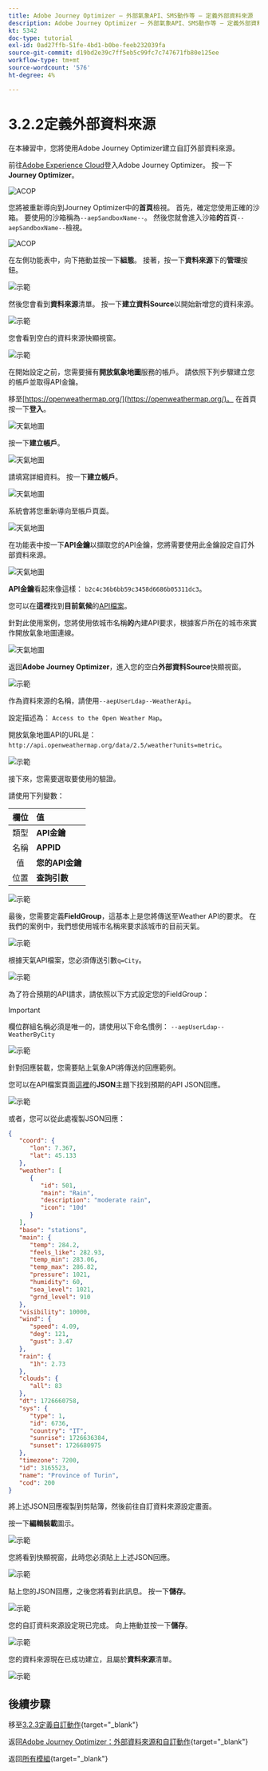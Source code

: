 ```yaml
---
title: Adobe Journey Optimizer — 外部氣象API、SMS動作等 — 定義外部資料來源
description: Adobe Journey Optimizer — 外部氣象API、SMS動作等 — 定義外部資料來源
kt: 5342
doc-type: tutorial
exl-id: 0ad27ffb-51fe-4bd1-b0be-feeb232039fa
source-git-commit: d19bd2e39c7ff5eb5c99fc7c747671fb80e125ee
workflow-type: tm+mt
source-wordcount: '576'
ht-degree: 4%

---
```


# 3.2.2定義外部資料來源

在本練習中，您將使用Adobe Journey Optimizer建立自訂外部資料來源。

前往[Adobe Experience Cloud](https://experience.adobe.com)登入Adobe Journey Optimizer。 按一下&#x200B;**Journey Optimizer**。

![ACOP](./../../../../modules/delivery-activation/ajo-b2c/ajob2c-1/images/acophome.png)

您將被重新導向到Journey Optimizer中的&#x200B;**首頁**&#x200B;檢視。 首先，確定您使用正確的沙箱。 要使用的沙箱稱為`--aepSandboxName--`。 然後您就會進入沙箱&#x200B;**的**&#x200B;首頁`--aepSandboxName--`檢視。

![ACOP](./../../../../modules/delivery-activation/ajo-b2c/ajob2c-1/images/acoptriglp.png)

在左側功能表中，向下捲動並按一下&#x200B;**組態**。 接著，按一下&#x200B;**資料來源**&#x200B;下的&#x200B;**管理**&#x200B;按鈕。

![示範](./images/menudatasources.png)

然後您會看到&#x200B;**資料來源**清單。
按一下**建立資料Source**&#x200B;以開始新增您的資料來源。

![示範](./images/dshome.png)

您會看到空白的資料來源快顯視窗。

![示範](./images/emptyds.png)

在開始設定之前，您需要擁有&#x200B;**開放氣象地圖**&#x200B;服務的帳戶。 請依照下列步驟建立您的帳戶並取得API金鑰。

移至[https://openweathermap.org/](https://openweathermap.org/)。 在首頁按一下&#x200B;**登入**。

![天氣地圖](./images/owm.png)

按一下&#x200B;**建立帳戶**。

![天氣地圖](./images/owm1.png)

請填寫詳細資料。 按一下&#x200B;**建立帳戶**。

![天氣地圖](./images/owm2.png)

系統會將您重新導向至帳戶頁面。

![天氣地圖](./images/owm4.png)

在功能表中按一下&#x200B;**API金鑰**&#x200B;以擷取您的API金鑰，您將需要使用此金鑰設定自訂外部資料來源。

![天氣地圖](./images/owm5.png)

**API金鑰**&#x200B;看起來像這樣： `b2c4c36b6bb59c3458d6686b05311dc3`。

您可以在&#x200B;**這裡**&#x200B;找到&#x200B;**目前氣候**&#x200B;的[API檔案](https://openweathermap.org/current)。

針對此使用案例，您將使用依城市名稱&#x200B;**的**&#x200B;內建API要求，根據客戶所在的城市來實作開放氣象地圖連線。

![天氣地圖](./images/owm6.png)

返回&#x200B;**Adobe Journey Optimizer**，進入您的空白&#x200B;**外部資料Source**&#x200B;快顯視窗。

![示範](./images/emptyds.png)

作為資料來源的名稱，請使用`--aepUserLdap--WeatherApi`。

設定描述為： `Access to the Open Weather Map`。

開放氣象地圖API的URL是： `http://api.openweathermap.org/data/2.5/weather?units=metric`。

![示範](./images/dsname.png)

接下來，您需要選取要使用的驗證。

請使用下列變數：

| 欄位 | 值 |
|:-----------------------:| :-----------------------|
| 類型 | **API金鑰** |
| 名稱 | **APPID** |
| 值 | **您的API金鑰** |
| 位置 | **查詢引數** |

![示範](./images/dsauth.png)

最後，您需要定義&#x200B;**FieldGroup**，這基本上是您將傳送至Weather API的要求。 在我們的案例中，我們想使用城市名稱來要求該城市的目前天氣。

![示範](./images/fg.png)

根據天氣API檔案，您必須傳送引數`q=City`。

![示範](./images/owmapi.png)

為了符合預期的API請求，請依照以下方式設定您的FieldGroup：

>[!IMPORTANT]
>
>欄位群組名稱必須是唯一的，請使用以下命名慣例： `--aepUserLdap--WeatherByCity`

![示範](./images/fg1.png)

針對回應裝載，您需要貼上氣象API將傳送的回應範例。

您可以在API檔案頁面[這裡](https://openweathermap.org/current)的&#x200B;**JSON**&#x200B;主題下找到預期的API JSON回應。

![示範](./images/owmapi1.png)

或者，您可以從此處複製JSON回應：

```json
{
   "coord": {
      "lon": 7.367,
      "lat": 45.133
   },
   "weather": [
      {
         "id": 501,
         "main": "Rain",
         "description": "moderate rain",
         "icon": "10d"
      }
   ],
   "base": "stations",
   "main": {
      "temp": 284.2,
      "feels_like": 282.93,
      "temp_min": 283.06,
      "temp_max": 286.82,
      "pressure": 1021,
      "humidity": 60,
      "sea_level": 1021,
      "grnd_level": 910
   },
   "visibility": 10000,
   "wind": {
      "speed": 4.09,
      "deg": 121,
      "gust": 3.47
   },
   "rain": {
      "1h": 2.73
   },
   "clouds": {
      "all": 83
   },
   "dt": 1726660758,
   "sys": {
      "type": 1,
      "id": 6736,
      "country": "IT",
      "sunrise": 1726636384,
      "sunset": 1726680975
   },
   "timezone": 7200,
   "id": 3165523,
   "name": "Province of Turin",
   "cod": 200
}    
```

將上述JSON回應複製到剪貼簿，然後前往自訂資料來源設定畫面。

按一下&#x200B;**編輯裝載**&#x200B;圖示。

![示範](./images/owmapi2.png)

您將看到快顯視窗，此時您必須貼上上述JSON回應。

![示範](./images/owmapi3.png)

貼上您的JSON回應，之後您將看到此訊息。 按一下&#x200B;**儲存**。

![示範](./images/owmapi4.png)

您的自訂資料來源設定現已完成。 向上捲動並按一下&#x200B;**儲存**。

![示範](./images/dssave.png)

您的資料來源現在已成功建立，且屬於&#x200B;**資料來源**&#x200B;清單。

![示範](./images/dslist.png)

## 後續步驟

移至[3.2.3定義自訂動作](./ex3.md){target="_blank"}

返回[Adobe Journey Optimizer：外部資料來源和自訂動作](journey-orchestration-external-weather-api-sms.md){target="_blank"}

返回[所有模組](./../../../../overview.md){target="_blank"}
